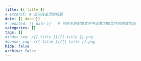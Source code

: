 ```yaml
---
title: {{ title }}
# excerpt: # 显示在主页的摘要
date: {{ date }}
# updated: {{ date }}   # 已在主题配置文件中设置为MD文件的修改时间
categories: []
tags: []
#index_img: /{{ title }}/{{ title }}.png
#banner_img: /{{ title }}/{{ title }}.png
hide: false
archive: false
---
```

